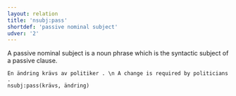 ```yaml
---
layout: relation
title: 'nsubj:pass'
shortdef: 'passive nominal subject'
udver: '2'
---
```


A passive nominal subject is a noun phrase which is the syntactic
subject of a passive clause.

~~~ sdparse
En ändring krävs av politiker . \n A change is required by politicians .
nsubj:pass(krävs, ändring)
~~~
<!-- Interlanguage links updated Pá kvě 14 11:09:13 CEST 2021 -->
